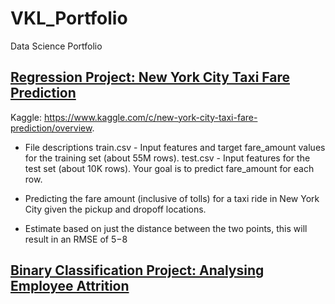 # VKL_Portfolio
Data Science Portfolio

## [Regression Project: New York City Taxi Fare Prediction](https://github.com/estevaovukelic/Regressions/blob/main/New_York_City_Taxi_Fare_Prediction.ipynb)
Kaggle: https://www.kaggle.com/c/new-york-city-taxi-fare-prediction/overview.

- File descriptions train.csv - Input features and target fare_amount values for the training set (about 55M rows). test.csv - Input features for the test set    (about 10K rows). Your goal is to predict fare_amount for each row. 


- Predicting the fare amount (inclusive of tolls) for a taxi ride in New York City given the pickup and dropoff locations.
- Estimate based on just the distance between the two points, this will result in an RMSE of $5-$8



## [Binary Classification Project: Analysing Employee Attrition ](https://github.com/estevaovukelic/Binary_classification-/blob/main/Analysing_Employee_Attrition.ipynb)
